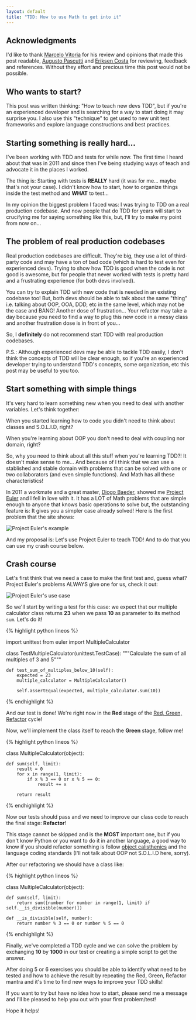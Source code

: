 ```yaml
---
layout: default
title: "TDD: How to use Math to get into it"
---
```


## Acknowledgments

I'd like to thank [Marcelo Vitoria](https://twitter.com/MarcVit) for his review and opinions that made this post readable, [Augusto Pascutti](https://twitter.com/augustohp) and [Eriksen Costa](https://twitter.com/eriksencp) for reviewing, feedback and references. Without they effort and precious time this post would not be possible.

## Who wants to start?

This post was written thinking: "How to teach new devs TDD", but if you're an experienced developer and is searching for a way to start doing it may surprise you. I also use this "technique" to get used to new unit test frameworks and explore language constructions and best practices.

## Starting something is really hard...

I've been working with TDD and tests for while now. The first time I heard about that was in 2011 and since then I've being studying ways of teach and advocate it in the places I worked.

The thing is: Starting with tests is **REALLY** hard (it was for me... maybe that's not your case). I didn't know how to start, how to organize things inside the test method and **WHAT** to test...

In my opinion the biggest problem I faced was: I was trying to TDD on a real production codebase. And now people that do TDD for years will start to crucifying me for saying something like this, but, I'll try to make my point from now on...

## The problem of real production codebases

Real production codebases are difficult. They're big, they use a lot of third-party code and may have a ton of bad code (which is hard to test even for experienced devs). Trying to show how TDD is good when the code is not good is awesome, but for people that never worked with tests is pretty hard and a frustrating experience (for both devs involved).

You can try to explain TDD with new code that is needed in an existing codebase too! But, both devs should be able to talk about the same "thing" i.e. talking about OOP, OOA, DDD, etc in the same level, which may not be the case and BANG! Another dose of frustration... Your refactor may take a day because you need to find a way to plug this new code in a messy class and another frustration dose is in front of you...

So, I **definitely** do not recommend start TDD with real production codebases.

P.S.: Although experienced devs may be able to tackle TDD easily, I don't think the concepts of TDD will be clear enough, so if you're an experienced developer trying to understand TDD's concepts, some organization, etc this post may be useful to you too.

## Start something with simple things

It's very hard to learn something new when you need to deal with another variables. Let's think together:

When you started learning how to code you didn't need to think about classes and S.O.L.I.D, right?

When you're learning about OOP you don't need to deal with coupling nor domain, right?

So, why you need to think about all this stuff when you're learning TDD?! It doesn't make sense to me... And because of I think that we can use a stablished and stable domain with problems that can be solved with one or two collaborators (and even simple functions). And Math has all these characteristics!

In 2011 a workmate and a great master, [Diogo Baeder](https://github.com/diogobaeder), showed me [Project Euler](https://projecteuler.net/) and I fell in love with it. It has a LOT of Math problems that are simple enough to anyone that knows basic operations to solve but, the outstanding feature is: It gives you a simpler case already solved! Here is the first problem that the site shows:

![Project Euler's example](http://i.imgur.com/Cy5h0G7.png)

And my proposal is: Let's use Project Euler to teach TDD! And to do that you can use my crash course below.

## Crash course

Let's first think that we need a case to make the first test and, guess what? Project Euler's problems ALWAYS give one for us, check it out:

![Project Euler's use case](http://i.imgur.com/mmOtWjS.png)

So we'll start by writing a test for this case: we expect that our multiple calculator class returns **23** when we pass **10** as parameter to its method ```sum```. Let's do it!

{% highlight python lineos %}

import unittest
from euler import MultipleCalculator

class TestMultipleCalculator(unittest.TestCase):
    """Calculate the sum of all multiples of 3 and 5"""

    def test_sum_of_multiples_below_10(self):
        expected = 23
        multiple_calculator = MultipleCalculator()

        self.assertEqual(expected, multiple_calculator.sum(10))

{% endhighlight %}

And our test is done! We're right now in the **Red** stage of the [Red, Green, Refactor](http://www.jamesshore.com/Blog/Red-Green-Refactor.html) cycle!

Now, we'll implement the class itself to reach the **Green** stage, follow me!


{% highlight python lineos %}


class MultipleCalculator(object):

    def sum(self, limit):
        result = 0
        for x in range(1, limit):
            if x % 3 == 0 or x % 5 == 0:
                result += x

        return result

{% endhighlight %}

Now our tests should pass and we need to improve our class code to reach the final stage: **Refactor**!

This stage cannot be skipped and is the **MOST** important one, but if you don't know Python or you want to do it in another language, a good way to know if you should refactor something is follow [object calisthenics](https://www.cs.helsinki.fi/u/luontola/tdd-2009/ext/ObjectCalisthenics.pdf) and the language coding standards (I'll not talk about OOP not S.O.L.I.D here, sorry).

After our refactoring we should have a class like:

{% highlight python lineos %}


class MultipleCalculator(object):

    def sum(self, limit):
        return sum([number for number in range(1, limit) if self.__is_divisible(number)])

    def __is_divisible(self, number):
        return number % 3 == 0 or number % 5 == 0


{% endhighlight %}

Finally, we've completed a TDD cycle and we can solve the problem by exchanging **10** by **1000** in our test or creating a simple script to get the answer.

After doing 5 or 6 exercises you should be able to identify what need to be tested and how to achieve the result by repeating the Red, Green, Refactor mantra and it's time to find new ways to improve your TDD skills!

If you want to try but have no idea how to start, please send me a message and I'll be pleased to help you out with your first problem/test!

Hope it helps!
